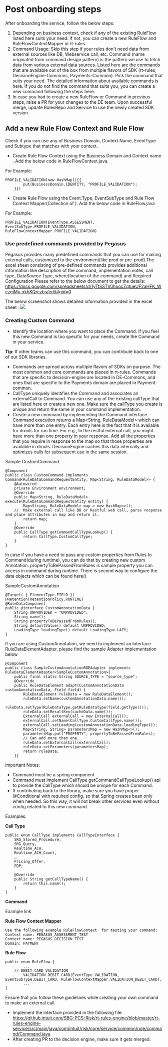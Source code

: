 # Post onboarding steps

After onboarding the service, follow the below steps:
1. Depending on business context, check if any of the existing RuleFlow listed here suits your need. If not, you can create a new RuleFlow and RuleFlowContextMapper in rt-rules. 
2. Command Usage: Skip this step if your rules don't need data from external sources like DB, Webservice call, etc. Command (name originated from command design pattern) is the pattern we use to fetch data from various external data sources. Listed here are the commands that are available out of the box from multiple flavors of SDK (rt-rules, DecisionEngine-Commons, Payments-Common). Pick the command that suits your need. The detailed information about available commands is here. If you do not find the command that suits you, you can create a new command following the steps here.  
3. In case you had to create a new RuleFlow or Command in previous steps, raise a PR for your changes to the DE team. Upon successful merge, update RulesRepo and Service to use the newly created SDK version.

## Add a new Rule Flow Context and Rule Flow

Check if you can use any of Business Domain, Context Name, EventType and Subtype that matches with your context. 
* Create Rule Flow Context using the Business Domain and Context name . Add the below code in RuleFlowContext.java. 

For Example:

    PROFILE_VALIDATION(new HashMap(){{
            put(BusinessDomain.IDENTITY, "PROFILE_VALIDATION");
        }})

* Create Rule Flow using the Event.Type, EventSubType and Rule Flow Context Mapper(Collection of ). Add the below code in RuleFlow.java

For Example:

    PROFILE_VALIDATION(EventType.ASSESSMENT, EventSubType.PROFILE_VALIDATION, RuleFlowContextMapper.PROFILE_VALIDATION)

### Use predefined commands provided by Pegasus
Pegasus provides many predefined commands that you can use for making external calls, customized  to the environment(like prod or pre-prod).The excel sheet consisting of pre-defined commands provides additional information like description of the command, implementation notes, call type, DataSource Type, where(location of the command) and Required Configuration
 Please refer to the below document to get the details:
    https://docs.google.com/spreadsheets/d/1yTtSSTh0hoocZqtueUF2aHFK_WczgjMu-xkhKQrczbs/edit#gid=0 

The below screenshot shows detailed information provided in the excel sheet :
![](images/post_onboard_1.png)

### Creating Custom Command 
* Identify the location where you want to place the Command. If you feel this new Command is too specific for your needs, create the Command in your service.

**Tip:**
       If other teams can use this command, you can contribute back to one of our SDK libraries. 
* Commands are spread across multiple flavors of SDKs on purpose.  The most common and core commands are placed in rt-rules. Commands that are specific to decision-engine are located in DE-Commons, and ones that are specific to the Payments domain are placed in Payment-common. 
* CallType uniquely identifies the Command and associates an externalCall to Command. You can use any of the existing callType that are listed here or create a new one. Make sure the callType you create is unique and return the same in your command implementation. 
* Create a new command by implementing the Command interface. Command execution returns a Map<String, RuleDataModel> which can have more than one entry. Each entry here is the fact that it is available for drools for run time. For e.g., In the restful external call, you might have more than one property in your response. Add all the properties that you require in response to the map so that those properties are available in drools. DecisionEngine caches this data internally and optimizes calls for subsequent use in the same session.  

Sample CustomCommand

    @Component
    public class CustomCommand implements Command<RuleDataCommandRequestEntity, Map<String, RuleDataModel>> {
        @Autowired
        private Environment environment;
        @Override
        public Map<String, RuleDataModel> execute(RuleDataCommandRequestEntity entity) {
            Map<String, RuleDataModel> map = new HashMap<>();
        //  Make external call like DB or Restful web call, parse response and place attributes in map and return it.
            return map;
        }
        @Override
        public CallType getCommandCallTypeLookup() {
            return CallType.CustomCallType;
        }
    }

In case if you have a need to pass any custom properties from Rules to Command(during runtime), you can do that by creating new custom Annotation.  propertyToBePassedFromRules is sample property you can access in command during runtime. There is second way to configure the data objects which can be found here()

SampleCustomAnnotation

    @Target( { ElementType.FIELD })
    @Retention(RetentionPolicy.RUNTIME)
    @RuleDataComponent
    public @interface CustomAnnotationData {    
        String UNPROVIDED = "UNPROVIDED";    
        String name();    
        String propertyToBePassedFromRules();    
        String defaultValue() default UNPROVIDED;    
        LoadingType loadingType() default LoadingType.LAZY;
    }

If you are using CustomAnnotation, we need to implement an Interface RuleDataElementAdapter, please find the sample Adapter implementation below 

    @Component
    public class SampleCustomAnnotationRDEAdapter implements RuleDataElementAdapter<SampleCustomAnnotation>{    
        public final static String SOURCE_TYPE = "source_type";
        @Override
        public RuleDataElement adapt(CustomAnnotationData customAnnotationData, Field field) {
            RuleDataElement ruleData = new RuleDataElement();
            ruleData.setName(customAnnotationData.name());
            ruleData.setType(RuleDataType.getRuleDataType(field.getType()));
            ruleData.setResultKey(cacheData.name());        
            ExternalCall externalCall = new ExternalCall();
            externalCall.setName(CallType.CustomCallType.name());
            externalCall.setLoading(customAnnotationData.loadingType());        
            Map<String, String> parametersMap = new HashMap<>();
            parametersMap.put("PROPERTY", propertyToBePassedFromRules);
            // Can add more than one.         
            ruleData.setExternalCall(externalCall);
            ruleData.setParameters(parametersMap);
            return ruleData;
        }}

Important Notes: 
* Command must be a spring component
* Command must implement CallType getCommandCallTypeLookup() api to provide the CallType which should be unique for each Command.
* If contributing back to the library, make sure you have proper @Conditional with required config, so that Spring creates bean only when needed. So this way, it will not break other services even without config related to this new command.   

Examples: 


**Call Type**
 
    public enum CallType implements CallTypeInterface {
        SRG_Stored_Procedure,
        SRG_Query,
        Realtime_ACH,
        Realtime_ACH_Count,
        …
        Pricing_Offer,
        FDP;

        @Override
        public String getCallTypeName() {
            return this.name();
        }
    }
**Command**

Example link 

**Rule Flow Context Mapper**

    Use the following example RuleFlowContext  for testing your command:
    Context name: PEGASUS_ASSESSMENT_TEST
    Context name: PEGASUS_DECISION_TEST
    Domain: PAYMENT

**Rule Flow**

    public enum RuleFlow {
            ...
        // DEBIT CARD VALIDATION
            VALIDATION_DEBIT_CARD(EventType.VALIDATION, EventSubType.DEBIT_CARD, RuleFlowContextMapper.VALIDATION_DEBIT_CARD),
            ...
    }

Ensure that you follow these guidelines while creating your own command to make an external call.

* Implement the interface provided in the following file:
https://github.intuit.com/SBG-PCS-Risk/rt-rules-engine/blob/master/rt-rules-engine-service/src/main/java/com/intuit/risk/core/service/common/rule/command/Command.java
* After creating PR to the decision engine, make sure it gets merged.
